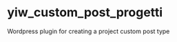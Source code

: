 yiw_custom_post_progetti
========================

Wordpress plugin for creating a project custom post type